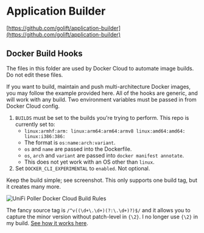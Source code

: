 # Application Builder

[https://github.com/golift/application-builder](https://github.com/golift/application-builder)

## Docker Build Hooks

The files in this folder are used by Docker Cloud to automate image builds.
Do not edit these files.

If you want to build, maintain and push multi-architecture Docker images, you may
follow the example provided here. All of the hooks are generic, and will work with
any build. Two environment variables must be passed in from Docker Cloud config.

1.  `BUILDS` must be set to the builds you're trying to perform. This repo is currently set to:
    -   `linux:armhf:arm: linux:arm64:arm64:armv8 linux:amd64:amd64: linux:i386:386:`
    -   The format is `os:name:arch:variant`.
    -   `os` and `name` are passed into the Dockerfile.
    -   `os`, `arch` and `variant` are passed into `docker manifest annotate`.
    -   This does not yet work with an OS other than `linux`.
1.  Set `DOCKER_CLI_EXPERIMENTAL` to `enabled`. Not optional.

Keep the build simple; see screenshot. This only supports one build tag, but it creates many more.

![UniFi Poller Docker Cloud Build Rules](https://raw.githubusercontent.com/wiki/unifi-poller/unifi-poller/images/unifi-poller-build-rules.png "UniFi Poller Docker Cloud Build Rules")

The fancy source tag is `/^v((\d+\.\d+)(?:\.\d+)?)$/` and it allows you to capture
the minor version without patch-level in `{\2}`. I no longer use `{\2}` in my build.
[See how it works here](https://regex101.com/r/fzt6ki/1).
